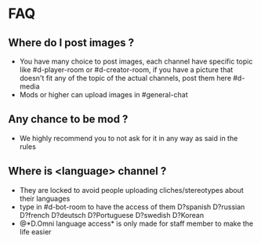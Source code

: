 # FAQ

## Where do I post images ? 

* You have many choice to post images, each channel have specific topic like \#d-player-room or \#d-creator-room, if you have a picture that doesn't fit any of the topic of the actual channels, post them here \#d-media 
* Mods or higher can upload images in \#general-chat

## Any chance to be mod ?

* We highly recommend you to not ask for it in any way as said in the rules  

## Where is &lt;language&gt; channel ?

* They are locked to avoid people uploading cliches/stereotypes about their languages 
* type in \#d-bot-room to have the access of them  D?spanish D?russian D?french D?deutsch D?Portuguese D?swedish D?Korean 
* @\*D.Omni language access\* is only made for staff member to make the life easier



